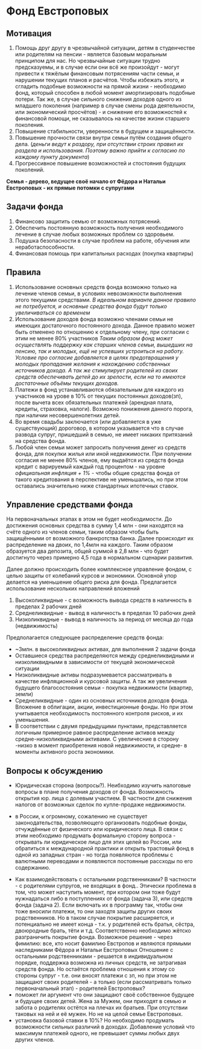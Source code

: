# Фонд Евстроповых

## Мотивация
1. Помощь друг другу в чрезвычайной ситуации, детям в студенчестве или родителям на пенсии - является базовым моральным принципом для нас. Но чрезвычайные ситуации трудно предсказуемы, и в случае если они всё же произойдут - могут привести к тяжёлым финансовым потрясениям части семьи, и нарушении текущих планов и расчётов. 
  Чтобы избежать этого, и сгладить подобные возможности на прямой жизни - необходимо фонд, который способен в любой момент амортизировать подобные потери. Так же, в случае сильного снижения доходов одного из младшего поколения (например в случае смены рода деятельности, или экономический просчётов) - и снижение его возможностей к финансовой помощи, не сказывалось на качестве жизни старшего поколения.
2. Повышение стабильности, уверенности в будущем и защищённости. 
3. Повышение прочности связи внутри семьи путём создания общего дела. (_деньги ведут к раздору, при отсутствии строих правил их раздела и использования. Поэтому важно прийти к согласию по каждому пункту документа_)
4. Прогрессивное повышение возможностей и стостояния будущих поколений. 

**Семья - дерево, ведущее своё начало от Фёдора и Натальи Евстроповых - их прямые потомки с супругами**

## Задачи фонда
1. Финансово защитить семью от возможных потрясений.
2. Обеспечить постоянную возможность получения необходимого лечение в случае любых возможных проблем со здоровьем.
3. Подушка безопасности в случае проблем на работе, обучения или неработаспособности.
4. Финансовая помощь при капитальных расходах (покупка квартиры)
  
## Правила
1. Использование основных средств фонда возможно только на лечение членов семьи, в условиях невозможности выполнения этого текущими средствами.
_В идеальном варианте данное правило не потребуется, и основные средства фонда будут только увеличиваться со временем_
2. Использование доходов фонда возможно членами семьи не имеющих достаточного постоянного дохода. Данное правило может быть отменено по отношению к отдельному члену, при согласии с этим не менее 80% участников
_Таким образом фонд может осуществлять поддержку как старших членов семьи, вышедших на пенсию, так и молодых, ещё не успевших устроиться на работу. 
Условие про согласие добавляется в целях предотвращения у молодых пропадания желания к нахождению собственных источников дохода. А так же стимулирует родителей из своих средств обеспечивать детей до их зрелости, если на то имеются достаточные объёмы текущих доходов._
3. Платежи в фонд устанавливаются обязательным для каждого из участников на урове в 10% от текущих постоянных доходов(зп), после вычета всех обязательных платежей (арендная плата, кредиты, страховка, налоги). Возможно понижения данного порога, при наличии несовершенолетних детей.
4. Во время свадьбы заключается (или добавляется в уже существующий) дороговор, в котором указывается что в случае развода супруг, пришедший в семью, не имеет никаких притязаний на средства фонда.
5. Любой член семьи может запросить получения денег из средств фонда, для покупки жилья или иной недвижимости. 
При получении согласия не менее 80% членов, ему выдаётся из средств фонда кредит с варируемый каждый год процентом - на уровне _официальная инфляция + 1%_ - чтобы общие средства фонда от такого кредитования в перспективе не уменьшались, но при этом оставались значительно ниже стандартных ипотечных ставок. 
   

## Управление средствами фонда

На первоначальных этапах в этом не будет необходимости. До достижения основных средства в сумму 1,4 млн - они находятся на счёте одного из членов семьи, таким образом чтобы быть защищёнными от возможного банкротства банка.
Далее происходит их распределение на двоих, по 1,4млн на каждого. Таким образом образуется два депозита, общей суммой в 2,8 млн - что будет достигнуто через примерно 4,5 года в нормальном сценарии развития. 

Далее должно происходить более комплексное управление фондом, с целью защиты от колебаний курсов и экономики. 
Основной упор делается на уменьшение общего риска для фонда. Предлагается использование нескольких направлений вложений
1. Высоколиквидные - с возможность вывода средств в наличность в пределах 2 рабочих дней
2. Среднеликвидные - вывод в наличность в пределах 10 рабочих дней
3. Низколиквидные - вывод в наличность за период от месяца до года (недвижимость)

Предполагается следующее распределение средств фонда:
- ~3млн. в высоколиквидных активах, для выполнения 2 задачи фонда
- Оставшиеся средства распределяются между среднеликвидными и низколиквидными в зависимости от текущей экономической ситуации
- Низколиквидные активы подразумевается рассматривать в качестве инфляционной и курсовой защиты. А так же увеличения будущего благосостояния семьи - покупка недвижимости (квартир, земли)
- Среднеликвидные - один из основных источников доходов фонда. Вложение в облигации, акции, инвестиционные фонды. Но при этом учитывается необходимость постоянного контроля рисков, и их уменьшения. 
- В соответствии с двумя предыдущими пунктами, представляется логичным примерное равное распределение активов между средне-низколиквидными активами. С увеличесние в сторону -низко в момент приобретения новой недвижимости, и средне- в моменты активного роста экономики. 


## Вопросы к обсуждению
- Юридическая сторона (вопросы?). Неибходимо изучить налоговые вопросы в плане получения доходов от фонда. Возможность открытия юр. лица с долевым участием. В частности для снижения налогов от возможных сделок по купле-продаже недвижимости.
+ в России, к огромному, сожалению не существует законодательства, позволяющего организовать подобные фонды, отчуждённые от физического или юридического лица. В связи с этим необходимо продумать формальную сторону вопроса - открывать ли юридическое лицо для этих целей во России,
или обратиться к международной практики и открыть трастовый фонд в одной из западных стран - но тогда появляются проблемы с валютными переводами и появляются постоянные рассходы по его содержанию. 
- Как взаимодействовать с остальными родственниками? В частности - с родителями супругов, не входящих в фонд.. Этически проблема в том, что может наступить момент, при котором они тоже будут нужнадаться либо в поступлениях от фонда (задача 3), или средств фонда (задача 2). 
Если включать их в программу так, чтобы они тоже вносили платежи, то они заходтя защиты других своих родственников. 
Но в таком случае покрытие расширяется, и потенциально не имеет конца - т.к. у родителей есть братья, сёстра, двоюродные брать, тёти и т.д. Соответственно необходимо жётско разграничить покрытие фонда. 
Возможное решение - через фимилию: все, кто носит фамилию Евстропов и являются прямыми наследниками Фёдора и Натальи Евстроповых
Отношение с остальными родственниками - решается в индивидуальном порядке, поддержка возможна из личных средств, не затрагивая средств фонда. Но остаётся проблема отношения к этому со стороны супруг - т.е. они вносят платежи с зп, но при этом не защищают своих родителей - а только (если рассматривать только первоначальный этап) - родителей Евстроповых? 
- поможет ли аргумент что они защищают своё собственное будущее и будущее своих детей. 
Жена за Мужем, они приходят в семью и забота о родителях остётся на плечах их братьев. При отсутствии таковых на ней и её мужен. Но не на целой семье Евстроповых.
- установка базовой ставки в 10%? Но необходимо продумать возможности сильных различий в доходах. Добавление условий что максимум платежей одного, не превышает суммы любых двух других членов.  